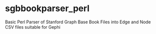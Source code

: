 # sgbbookparser_perl
Basic Perl Parser of Stanford Graph Base Book Files into Edge and Node CSV files suitable for Gephi
